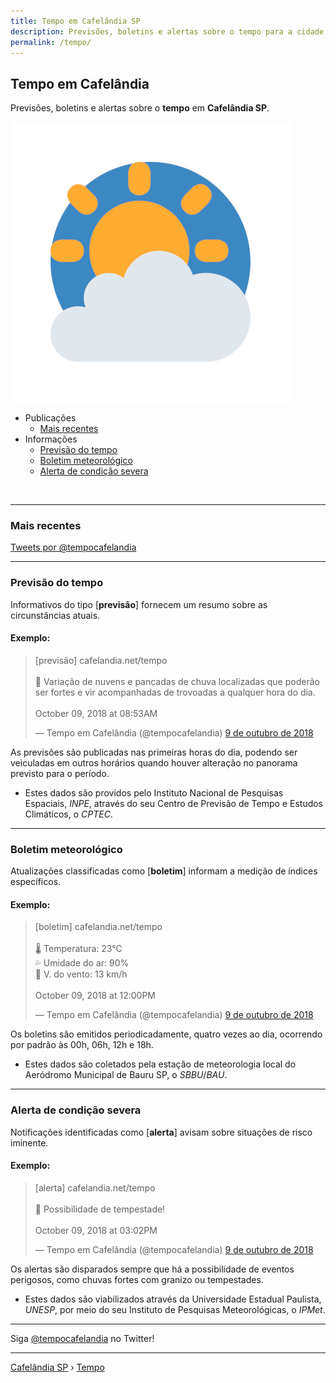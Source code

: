 ```yaml
---
title: Tempo em Cafelândia SP
description: Previsões, boletins e alertas sobre o tempo para a cidade de Cafelândia-SP
permalink: /tempo/
---
```


## Tempo em Cafelândia
Previsões, boletins e alertas sobre o __tempo__ em __Cafelândia SP__.

![Tempo em Cafelândia SP](tempocafelandia-1810.png)

- Publicações
  - [Mais recentes](#mais-recentes)
- Informações
  - [Previsão do tempo](#previs%C3%A3o-do-tempo)
  - [Boletim meteorológico](#boletim-meteorol%C3%B3gico)
  - [Alerta de condição severa](#alerta-de-condi%C3%A7%C3%A3o-severa)

<br>

---

### Mais recentes

<a target="_blank" class="twitter-timeline" data-lang="pt" data-tweet-limit="6" data-chrome="noheader nofooter noscrollbar transparent" href="https://twitter.com/tempocafelandia?ref_src=twsrc%5Etfw">Tweets por @tempocafelandia</a>

---

### Previsão do tempo
Informativos do tipo [__previsão__] fornecem um resumo sobre as circunstâncias atuais.

#### Exemplo:

<blockquote class="twitter-tweet" data-lang="pt"><p lang="pt" dir="ltr">[previsão] cafelandia​.net/tempo<br><br>🔔 Variação de nuvens e pancadas de chuva localizadas que poderão ser fortes e vir acompanhadas de trovoadas a qualquer hora do dia. <br><br>October 09, 2018 at 08:53AM</p>&mdash; Tempo em Cafelândia (@tempocafelandia) <a href="https://twitter.com/tempocafelandia/status/1049631239571935234?ref_src=twsrc%5Etfw">9 de outubro de 2018</a></blockquote>

As previsões são publicadas nas primeiras horas do dia, podendo ser veiculadas em outros horários quando houver alteração no panorama previsto para o período.

- Estes dados são providos pelo Instituto Nacional de Pesquisas Espaciais, _INPE_, através do seu Centro de Previsão de Tempo e Estudos Climáticos, o _CPTEC_.

---

### Boletim meteorológico
Atualizações classificadas como [__boletim__] informam a medição de índices específicos.

#### Exemplo:

<blockquote class="twitter-tweet" data-lang="pt"><p lang="pt" dir="ltr">[boletim] cafelandia​.net/tempo<br><br>🌡 Temperatura: 23°C <br>💦 Umidade do ar: 90% <br>💨 V. do vento: 13 km/h <br><br>October 09, 2018 at 12:00PM</p>&mdash; Tempo em Cafelândia (@tempocafelandia) <a href="https://twitter.com/tempocafelandia/status/1049676007911956486?ref_src=twsrc%5Etfw">9 de outubro de 2018</a></blockquote>

Os boletins são emitidos periodicadamente, quatro vezes ao dia, ocorrendo por padrão às 00h, 06h, 12h e 18h.

- Estes dados são coletados pela estação de meteorologia local do Aeródromo Municipal de Bauru SP, o _SBBU_/_BAU_.

---

### Alerta de condição severa
Notificações identificadas como [__alerta__] avisam sobre situações de risco iminente. 

#### Exemplo:

<blockquote class="twitter-tweet" data-lang="pt"><p lang="pt" dir="ltr">[alerta] cafelandia​.net/tempo<br><br>🚨 Possibilidade de tempestade! <br><br>October 09, 2018 at 03:02PM</p>&mdash; Tempo em Cafelândia (@tempocafelandia) <a href="https://twitter.com/tempocafelandia/status/1049724733346992129?ref_src=twsrc%5Etfw">9 de outubro de 2018</a></blockquote>

Os alertas são disparados sempre que há a possibilidade de eventos perigosos, como chuvas fortes com granizo ou tempestades.

- Estes dados são viabilizados através da Universidade Estadual Paulista, _UNESP_, por meio do seu Instituto de Pesquisas Meteorológicas, o _IPMet_.

---

Siga <a rel="noopener" target="_blank" href="https://twitter.com/tempocafelandia">@tempocafelandia</a> no Twitter!

---

[Cafelândia SP](https://www.cafelandia.net/) › [Tempo](https://www.cafelandia.net/tempo/)

<script async src="https://platform.twitter.com/widgets.js" charset="utf-8"></script>
